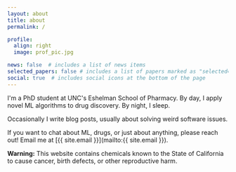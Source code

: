 ```yaml
---
layout: about
title: about
permalink: /

profile:
  align: right
  image: prof_pic.jpg

news: false  # includes a list of news items
selected_papers: false # includes a list of papers marked as "selected={true}"
social: true  # includes social icons at the bottom of the page
---
```


I'm a PhD student at UNC's Eshelman School of Pharmacy. By day, I apply novel ML algorithms to drug discovery. By night, I sleep.

Occasionally I write blog posts, usually about solving weird software issues.

If you want to chat about ML, drugs, or just about anything, please reach out! Email me at [{{ site.email }}](mailto:{{ site.email }}).



**Warning:** This website contains chemicals known to the State of California to cause cancer, birth defects, or other reproductive harm.
